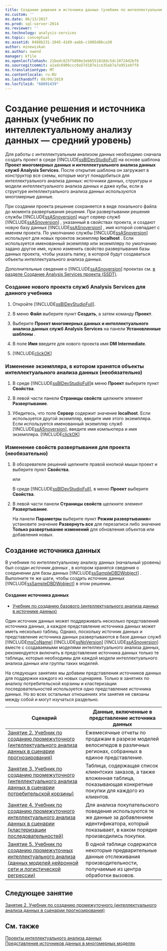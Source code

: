 ```yaml
---
title: Создание решения и источника данных (учебник по интеллектуальному анализу данных — средний уровень) | Документация Майкрософт
ms.custom: ''
ms.date: 06/13/2017
ms.prod: sql-server-2014
ms.reviewer: ''
ms.technology: analysis-services
ms.topic: conceptual
ms.assetid: 0488b231-1045-4169-aabb-c1005d86ca30
author: minewiskan
ms.author: owend
manager: kfile
ms.openlocfilehash: 21bedc825f5890e3eb6551818dc5dc10724d2bf8
ms.sourcegitcommit: a1adc6906ccc0a57d187e1ce35ab7a7a951ebff8
ms.translationtype: MT
ms.contentlocale: ru-RU
ms.lasthandoff: 08/09/2019
ms.locfileid: "68891439"
---
```

# <a name="creating-a-solution-and-data-source-intermediate-data-mining-tutorial"></a>Создание решения и источника данных (учебник по интеллектуальному анализу данных — средний уровень)
  Для работы с интеллектуальным анализом данных необходимо сначала создать проект в среде [!INCLUDE[ssBIDevStudioFull](../includes/ssbidevstudiofull-md.md)] на основе шаблона **Проект многомерных данных и интеллектуального анализа данных служб Analysis Services**. После открытия шаблона он загружает в конструктор все схемы, которые могут понадобиться для интеллектуального анализа данных: источники данных, структуры и модели интеллектуального анализа данных и даже кубы, если в структуре интеллектуального анализа данных используются многомерные данные.  
  
 При создании проекта решение сохраняется в виде локального файла до момента развертывания решения. При развертывании решения службы [!INCLUDE[ssASnoversion](../includes/ssasnoversion-md.md)] ищут сервер служб [!INCLUDE[ssASnoversion](../includes/ssasnoversion-md.md)] , указанный в свойствах проекта, и создают новую базу данных [!INCLUDE[ssASnoversion](../includes/ssasnoversion-md.md)] , имя которой совпадает с именем проекта. По умолчанию службы [!INCLUDE[ssASnoversion](../includes/ssasnoversion-md.md)] используют для новых проектов экземпляр **localhost** . Если используется именованный экземпляр или экземпляру по умолчанию задано другое имя, нужно изменить свойство развертывания базы данных проекта, чтобы указать папку, в которой будут создаваться объекты интеллектуального анализа данных.  
  
 Дополнительные сведения о [!INCLUDE[ssASnoversion](../includes/ssasnoversion-md.md)] проектах см. [в разделе Создание Analysis Services проекта &#40;SSDT&#41;](https://docs.microsoft.com/analysis-services/multidimensional-models/create-an-analysis-services-project-ssdt).  
  
### <a name="to-create-a-new-analysis-services-project-for-this-tutorial"></a>Создание нового проекта служб Analysis Services для данного учебника  
  
1.  Откройте [!INCLUDE[ssBIDevStudioFull](../includes/ssbidevstudiofull-md.md)].  
  
2.  В меню **Файл** выберите пункт **Создать**, а затем команду **Проект**.  
  
3.  Выберите **Проект многомерных данных и интеллектуального анализа данных служб Analysis Services** на панели **Установленные шаблоны** .  
  
4.  В поле **Имя** введите для нового проекта имя **DM Intermediate**.  
  
5.  [!INCLUDE[clickOK](../includes/clickok-md.md)]  
  
### <a name="to-change-the-instance-where-data-mining-objects-are-stored-optional"></a>Изменение экземпляра, в котором хранятся объекты интеллектуального анализа данных (необязательно)  
  
1.  В среде [!INCLUDE[ssBIDevStudioFull](../includes/ssbidevstudiofull-md.md)]в меню **Проект** выберите пункт **Свойства**.  
  
2.  В левой части панели **Страницы свойств** щелкните элемент **Развертывание**.  
  
3.  Убедитесь, что поле **Сервер** содержит значение **localhost**. Если используется другой экземпляр, введите имя этого экземпляра. Если используется именованный экземпляр служб [!INCLUDE[ssASnoversion](../includes/ssasnoversion-md.md)], введите имя компьютера и имя экземпляра. [!INCLUDE[clickOK](../includes/clickok-md.md)]  
  
### <a name="to-change-the-deployment-properties-for-a-project-optional"></a>Изменение свойств развертывания для проекта (необязательно)  
  
1.  В обозревателе решений щелкните правой кнопкой мыши проект и выберите пункт **Свойства**.  
  
     или  
  
     В среде [!INCLUDE[ssBIDevStudioFull](../includes/ssbidevstudiofull-md.md)], в меню **Проект** выберите **Свойства**.  
  
2.  В левой части панели **Страницы свойств** щелкните элемент **Развертывание**.  
  
     На панели **Параметры** выберите пункт **Режим развертывания**и установите значение **Развернуть все** для перезаписи либо значение **Только развертывание изменений** для обновления объектов или добавления новых.  
  
## <a name="creating-a-data-source"></a>Создание источника данных  
 В учебнике по интеллектуальному анализу данных (начальный уровень) был создан *источник данных* , в котором хранятся сведения о соединении для базы данных [!INCLUDE[ssSampleDBDWobject](../includes/sssampledbdwobject-md.md)] . Выполните те же шаги, чтобы создать источник данных [!INCLUDE[ssSampleDBDWobject](../includes/sssampledbdwobject-md.md)] в этом решении.  
  
#### <a name="to-create-a-data-source"></a>Создание источника данных  
  
-   [Учебник по созданию базового &#40;интеллектуального анализа данных в источнике данных&#41;](../../2014/tutorials/creating-a-data-source-basic-data-mining-tutorial.md)  
  
 Один источник данных может поддерживать несколько представлений источника данных, а каждое представление источника данных может иметь несколько таблиц. Однако, поскольку источник данных и представление источника данных развертываются в базе данных служб [!INCLUDE[msCoName](../includes/msconame-md.md)] [!INCLUDE[ssNoVersion](../includes/ssnoversion-md.md)] [!INCLUDE[ssASnoversion](../includes/ssasnoversion-md.md)] вместе с создаваемыми моделями интеллектуального анализа данных, рекомендуется включить в представление источника данных только те таблицы, которые необходимы для каждой модели интеллектуального анализа данных или группы таких моделей.  
  
 На следующих занятиях мы добавим представления источников данных для поддержки каждого из новых сценариев. Только в занятиях по анализу потребительской корзины и кластеризации последовательностей используется одно представление источника данных. Но во всех остальных отношениях эти занятия не связаны между собой и могут изучаться раздельно.  
  
|Сценарий|Данные, включенные в представление источника данных|  
|--------------|-------------------------------------------|  
|[Занятие 2. Учебник по созданию промежуточного &#40;интеллектуального анализа данных в сценарии прогнозирования&#41;](../../2014/tutorials/lesson-2-building-a-forecasting-scenario-intermediate-data-mining-tutorial.md)|Ежемесячные отчеты по продажам в разрезе моделей велосипедов в различных регионах, собранных в единое представление.|  
|[Занятие 3. Учебник по созданию промежуточного &#40;интеллектуального анализа данных в сценарии потребительской корзины&#41;](../../2014/tutorials/lesson-3-building-a-market-basket-scenario-intermediate-data-mining-tutorial.md)|Таблица, содержащая список клиентских заказов, а также вложенная таблица, показывающая конкретные покупки для каждого из клиентов.|  
|[Занятие 4. Учебник по созданию промежуточного интеллектуального анализа данных в сценарии &#40;кластеризации последовательностей&#41;](../../2014/tutorials/lesson-4-build-sequence-clustering-scenario-intermediate-data-mining.md)|Для анализа покупательского поведения используются те же данные за добавлением идентификатора, который показывает, в каком порядке производились покупки.|  
|[Занятие 5. Учебник по созданию промежуточных интеллектуального анализа &#40;данных моделей нейронной сети и логистической регрессии&#41;](../../2014/tutorials/lesson-5-build-models-intermediate-data-mining-tutorial.md)|В одной таблице содержатся некоторые предварительные данные отслеживания производительности, получаемые из центра обработки вызовов.|  
  
## <a name="next-lesson"></a>Следующее занятие  
 [Занятие 2. Учебник по созданию промежуточного &#40;интеллектуального анализа данных в сценарии прогнозирования&#41;](../../2014/tutorials/lesson-2-building-a-forecasting-scenario-intermediate-data-mining-tutorial.md)  
  
## <a name="see-also"></a>См. также  
 [Проекты интеллектуального анализа данных](../../2014/analysis-services/data-mining/data-mining-projects.md)   
 [Представления источников данных в многомерных моделях](https://docs.microsoft.com/analysis-services/multidimensional-models/data-source-views-in-multidimensional-models)  
  
  
